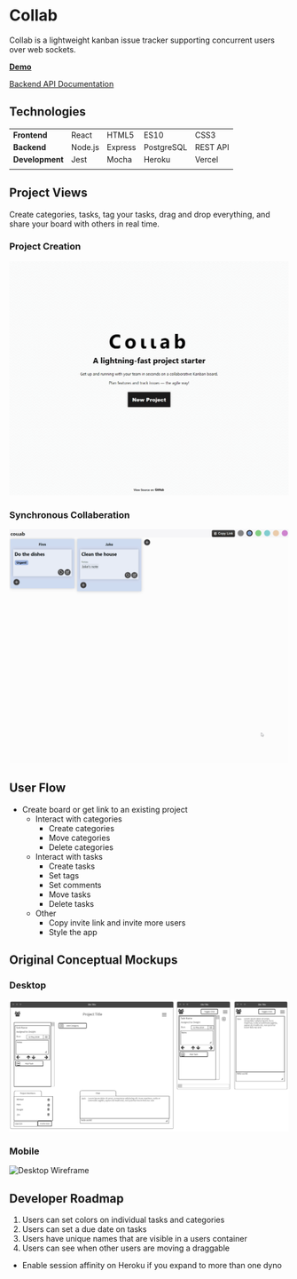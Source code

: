 # Collab

Collab is a lightweight kanban issue tracker supporting concurrent users over web sockets.

**<u>[Demo](https://wedo.pmnord.now.sh/)</u>**

<u>[Backend API Documentation](https://github.com/pmnord/todo-management-react-capstone-server)</u>

## Technologies

|                 |         |         |            |          |
| --------------- | ------- | ------- | ---------- | -------- |
| **Frontend**   | React   | HTML5   | ES10       | CSS3     |
| **Backend**    | Node.js | Express | PostgreSQL | REST API |
| **Development** | Jest    | Mocha   | Heroku     | Vercel   |
|                 |         |         |            |          |

## Project Views

Create categories, tasks, tag your tasks, drag and drop everything, and share your board with others in real time.

### Project Creation

![Application View](./resources/collab-demo.gif)

### Synchronous Collaberation

![User Synchronicity](./resources/collab-demo-2.gif)

## User Flow

- Create board or get link to an existing project
  - Interact with categories
    - Create categories
    - Move categories
    - Delete categories
  - Interact with tasks
    - Create tasks
    - Set tags
    - Set comments
    - Move tasks
    - Delete tasks
  - Other
    - Copy invite link and invite more users
    - Style the app

## Original Conceptual Mockups

### Desktop
![Desktop Wireframe](./resources/cap3wireframes.png)
### Mobile
![Desktop Wireframe](./resources/cap3wireframes-mobile.png)

## Developer Roadmap

1. Users can set colors on individual tasks and categories
1. Users can set a due date on tasks
1. Users have unique names that are visible in a users container
1. Users can see when other users are moving a draggable

- Enable session affinity on Heroku if you expand to more than one dyno

